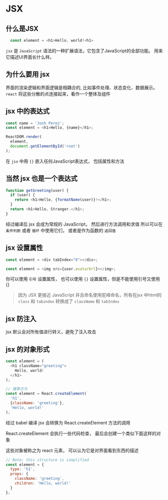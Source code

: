 # JSX
## 什么是JSX

``` js
  const element = <h1>Hello, world!<h1>

```

`jsx` 是 `JavaScript` 语法的一种扩展语法，它包含了JavaScript的全部功能。 用来它描述UI界面长什么样。

## 为什么要用 jsx

界面的渲染逻辑和界面逻辑是相耦合的, 比如事件处理、状态变化、数据展示。
`react` 将这些分散的点连接起来，看作一个整体及组件


## jsx 中的表达式

``` js
const name = 'Josh Perez';
const element = <h1>Hello, {name}</h1>;

ReactDOM.render(
  element,
  document.getElementById('root')
);

```

在 `jsx` 中用 `{}` 嵌入任何JavaScript表达式， 包括属性和方法


## 当然 jsx 也是一个表达式

``` js
function getGreeting(user) {
  if (user) {
    return <h1>Hello, {formatName(user)}!</h1>;
  }
  return <h1>Hello, Stranger.</h1>;
}

```

经过编译后 jsx 会成为常规的 JavaScript， 然后进行方法调用和求值
所以可以在 `条件判断` 或者 `循环` 中使用它们， 或者是作为函数的 `返回值`


## jsx 设置属性

``` js
const element = <div tabIndex="0"></div>;

const element = <img src={user.avatarUrl}></img>;

```

你可以使用 `引号` 设置属性， 也可以使用 `{}` 设置属性，但是不能使用引号又使用 {}
> 因为 JSX 更接近 JavaScript 并且命名使用驼峰命名，所有在jsx 中html的 `class` 和 `tabindex` 转换成了 `className` 和 `tabIndex`

## jsx 防注入

jsx 默认会对所有值进行转义，避免了注入攻击

## jsx 的对象形式


``` js
const element = (
  <h1 className="greeting">
    Hello, world!
  </h1>
);

// 被表示为
const element = React.createElement(
  'h1',
  {className: 'greeting'},
  'Hello, world!'
);


```
经过 babel 编译 jsx 会转换为 React.createElement 方法的调用

React.createElement 会执行一些代码检查， 最后会创建一个类似下面这样的对象

这些对象被称之为 react 元素， 可以认为它是对界面看到东西的描述

``` js
// Note: this structure is simplified
const element = {
  type: 'h1',
  props: {
    className: 'greeting',
    children: 'Hello, world!'
  }
};

```
